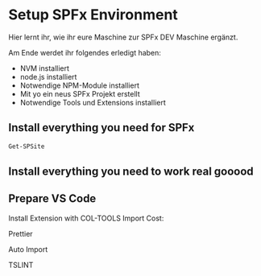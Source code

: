 # Setup SPFx Environment
Hier lernt ihr, wie ihr eure Maschine zur SPFx DEV Maschine ergänzt.

Am Ende werdet ihr folgendes erledigt haben:
- NVM installiert
- node.js installiert
- Notwendige NPM-Module installiert
- Mit yo ein neus SPFx Projekt erstellt
- Notwendige Tools und Extensions installiert

## Install everything you need for SPFx
```Powershell
Get-SPSite
```

## Install everything you need to work real gooood

## Prepare VS Code
Install Extension with COL-TOOLS
Import Cost: 

Prettier

Auto Import

TSLINT

